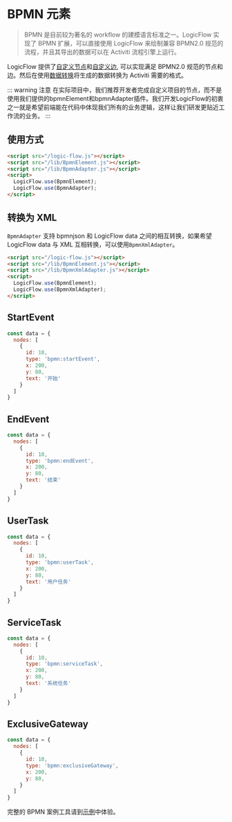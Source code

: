 # BPMN 元素

> BPMN 是目前较为著名的 workflow 的建模语言标准之一。LogicFlow 实现了 BPMN 扩展，可以直接使用 LogicFlow 来绘制兼容 BPMN2.0 规范的流程，并且其导出的数据可以在 Activiti 流程引擎上运行。

LogicFlow 提供了[自定义节点](/guide/basic/node.html)和[自定义边](/guide/basic/edge.html), 可以实现满足 BPMN2.0 规范的节点和边。然后在使用[数据转换](../extension/adapter)将生成的数据转换为 Activiti 需要的格式。

::: warning 注意
在实际项目中，我们推荐开发者完成自定义项目的节点，而不是使用我们提供的bpmnElement和bpmnAdapter插件。我们开发LogicFlow的初衷之一就是希望前端能在代码中体现我们所有的业务逻辑，这样让我们研发更贴近工作流的业务。
:::

## 使用方式

```html
<script src="/logic-flow.js"></script>
<script src="/lib/BpmnElement.js"></script>
<script src="/lib/BpmnAdapter.js"></script>
<script>
  LogicFlow.use(BpmnElement);
  LogicFlow.use(BpmnAdapter);
</script>
```

<example href="/examples/#/extension/bpmn-elements" :height="360"></example>

## 转换为 XML

`BpmnAdapter` 支持 bpmnjson 和 LogicFlow data 之间的相互转换，如果希望 LogicFlow data 与 XML 互相转换，可以使用`BpmnXmlAdapter`。

```html
<script src="/logic-flow.js"></script>
<script src="/lib/BpmnElement.js"></script>
<script src="/lib/BpmnXmlAdapter.js"></script>
<script>
  LogicFlow.use(BpmnElement);
  LogicFlow.use(BpmnXmlAdapter);
</script>
```

## StartEvent

```js
const data = {
  nodes: [
    {
      id: 10,
      type: 'bpmn:startEvent',
      x: 200,
      y: 80,
      text: '开始'
    }
  ]
}
```

## EndEvent

```js
const data = {
  nodes: [
    {
      id: 10,
      type: 'bpmn:endEvent',
      x: 200,
      y: 80,
      text: '结束'
    }
  ]
}
```

## UserTask

```js
const data = {
  nodes: [
    {
      id: 10,
      type: 'bpmn:userTask',
      x: 200,
      y: 80,
      text: '用户任务'
    }
  ]
}
```

## ServiceTask

```js
const data = {
  nodes: [
    {
      id: 10,
      type: 'bpmn:serviceTask',
      x: 200,
      y: 80,
      text: '系统任务'
    }
  ]
}
```

## ExclusiveGateway

```js
const data = {
  nodes: [
    {
      id: 10,
      type: 'bpmn:exclusiveGateway',
      x: 200,
      y: 80,
    }
  ]
}
```

完整的 BPMN 案例工具请到[示例](/usage/bpmn.html)中体验。
